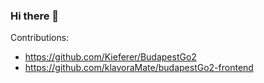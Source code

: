 ### Hi there 👋

Contributions:
- https://github.com/Kieferer/BudapestGo2
- https://github.com/klavoraMate/budapestGo2-frontend
<!--
https://github.com/WeblateOrg/weblate
https://github.com/sofastack/sofa-rpc
https://github.com/oracle/opengrok
https://github.com/mapstruct/mapstruct
**RMNorbert/RMNorbert** is a ✨ _special_ ✨ repository because its `README.md` (this file) appears on your GitHub profile.

Here are some ideas to get you started:

- 🔭 I’m currently working on ...
- 🌱 I’m currently learning ...
- 👯 I’m looking to collaborate on ...
- 🤔 I’m looking for help with ...
- 💬 Ask me about ...
- 📫 How to reach me: ...
- 😄 Pronouns: ...
- ⚡ Fun fact: ...

Tech Stack

    🌐   Java Python HTML5 CSS JavaScript Node.js TypeScript Vite React
    ☁️   Linux NGINX Eureka Keycloack
    🛢   PostgreSQL MySQL MongoDB SQLite
    ⚙️   Git GitHub Markdown
    🔧   Visual Studio Code PyCharm IDE
-->
